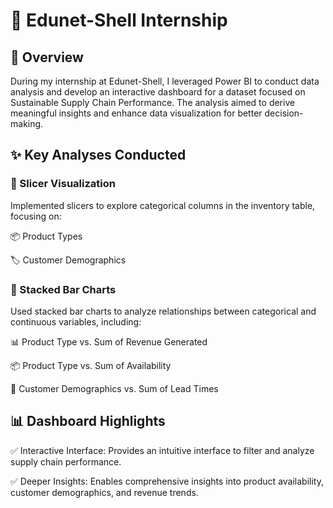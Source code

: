 # 🚀 Edunet-Shell Internship

## 📌 Overview

During my internship at Edunet-Shell, I leveraged Power BI to conduct data analysis and develop an interactive dashboard for a dataset focused on Sustainable Supply Chain Performance. The analysis aimed to derive meaningful insights and enhance data visualization for better decision-making.

## ✨ Key Analyses Conducted

### 🔹 Slicer Visualization

Implemented slicers to explore categorical columns in the inventory table, focusing on:

📦 Product Types

🏷️ Customer Demographics

### 🔹 Stacked Bar Charts

Used stacked bar charts to analyze relationships between categorical and continuous variables, including:

📊 Product Type vs. Sum of Revenue Generated

📦 Product Type vs. Sum of Availability

👥 Customer Demographics vs. Sum of Lead Times

## 📊 Dashboard Highlights

✅ Interactive Interface: Provides an intuitive interface to filter and analyze supply chain performance.

✅ Deeper Insights: Enables comprehensive insights into product availability, customer demographics, and revenue trends.

